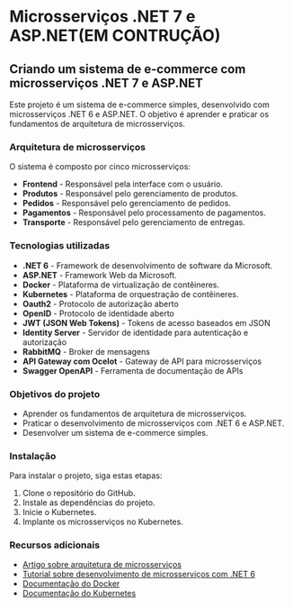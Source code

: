 # Microsserviços .NET 7 e ASP.NET(EM CONTRUÇÃO)

## Criando um sistema de e-commerce com microsserviços .NET 7 e ASP.NET

Este projeto é um sistema de e-commerce simples, desenvolvido com microsserviços .NET 6 e ASP.NET. O objetivo é aprender e praticar os fundamentos de arquitetura de microsserviços.

### Arquitetura de microsserviços

O sistema é composto por cinco microsserviços:

* **Frontend** - Responsável pela interface com o usuário.
* **Produtos** - Responsável pelo gerenciamento de produtos.
* **Pedidos** - Responsável pelo gerenciamento de pedidos.
* **Pagamentos** - Responsável pelo processamento de pagamentos.
* **Transporte** - Responsável pelo gerenciamento de entregas.

### Tecnologias utilizadas

* **.NET 6** - Framework de desenvolvimento de software da Microsoft.
* **ASP.NET** - Framework Web da Microsoft.
* **Docker** - Plataforma de virtualização de contêineres.
* **Kubernetes** - Plataforma de orquestração de contêineres.
* **Oauth2** - Protocolo de autorização aberto
* **OpenID** - Protocolo de identidade aberto
* **JWT (JSON Web Tokens)** - Tokens de acesso baseados em JSON
* **Identity Server** - Servidor de identidade para autenticação e autorização
* **RabbitMQ** - Broker de mensagens
* **API Gateway com Ocelot** - Gateway de API para microsserviços
* **Swagger OpenAPI** - Ferramenta de documentação de APIs

### Objetivos do projeto

* Aprender os fundamentos de arquitetura de microsserviços.
* Praticar o desenvolvimento de microsserviços com .NET 6 e ASP.NET.
* Desenvolver um sistema de e-commerce simples.


### Instalação

Para instalar o projeto, siga estas etapas:

1. Clone o repositório do GitHub.
2. Instale as dependências do projeto.
3. Inicie o Kubernetes.
4. Implante os microsserviços no Kubernetes.


### Recursos adicionais

* [Artigo sobre arquitetura de microsserviços](https://www.microsoft.com/en-us/developer/blog/microservices-architecture-principles-and-practices/)
* [Tutorial sobre desenvolvimento de microsserviços com .NET 6](https://docs.microsoft.com/en-us/dotnet/core/tutorials/microservices-getting-started)
* [Documentação do Docker](https://docs.docker.com/)
* [Documentação do Kubernetes](https://kubernetes.io/docs/home/)

